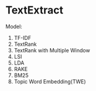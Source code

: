 # TextExtract
Model:
1. TF-IDF
2. TextRank
3. TextRank with Multiple Window
4. LSI
5. LDA
6. RAKE
7. BM25
8. Topic Word Embedding(TWE)

